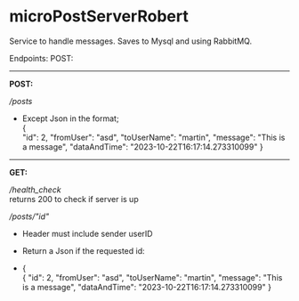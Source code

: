 # microPostServerRobert


Service to handle messages. Saves to Mysql and using RabbitMQ.

Endpoints:
POST:

---
**POST:**

*/posts*

- Except Json in the format;   
 {   
	"id": 2,
	"fromUser": "asd",
	"toUserName": "martin",
	"message": "This is a message",
	"dataAndTime": "2023-10-22T16:17:14.273310099"
}


---

**GET:**

*/health_check*  
returns 200 to check if server is up

*/posts/"id"*
*  Header must include sender userID 
* Return a Json if the requested id:

* {  
{
	"id": 2,
	"fromUser": "asd",
	"toUserName": "martin",
	"message": "This is a message",
	"dataAndTime": "2023-10-22T16:17:14.273310099"
}


